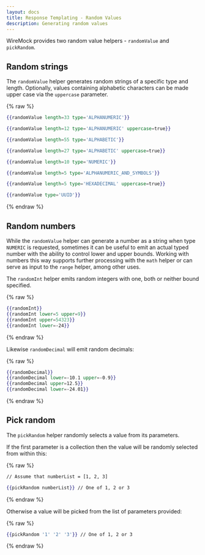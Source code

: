 ```yaml
---
layout: docs
title: Response Templating - Random Values
description: Generating random values
---
```


WireMock provides two random value helpers - `randomValue` and `pickRandom`.

## Random strings

The `randomValue` helper generates random strings of a specific type and length.
Optionally, values containing alphabetic characters can be made upper case via the `uppercase` parameter.

{% raw %}
```handlebars
{{randomValue length=33 type='ALPHANUMERIC'}}

{{randomValue length=12 type='ALPHANUMERIC' uppercase=true}}

{{randomValue length=55 type='ALPHABETIC'}}

{{randomValue length=27 type='ALPHABETIC' uppercase=true}}

{{randomValue length=10 type='NUMERIC'}}

{{randomValue length=5 type='ALPHANUMERIC_AND_SYMBOLS'}}

{{randomValue length=5 type='HEXADECIMAL' uppercase=true}}

{{randomValue type='UUID'}}
```
{% endraw %}


## Random numbers

While the `randomValue` helper can generate a number as a string when type `NUMERIC` is requested,
sometimes it can be useful to emit an actual typed number with the ability to control
lower and upper bounds. Working with numbers this way supports further processing
with the `math` helper or can serve as input to the `range` helper, among other uses.

The `randomInt` helper emits random integers with one, both or neither bound specified.

{% raw %}
```handlebars
{{randomInt}}
{{randomInt lower=5 upper=9}}
{{randomInt upper=54323}}
{{randomInt lower=-24}}
```
{% endraw %}

Likewise `randomDecimal` will emit random decimals:

{% raw %}
```handlebars
{{randomDecimal}}
{{randomDecimal lower=-10.1 upper=-0.9}}
{{randomDecimal upper=12.5}}
{{randomDecimal lower=-24.01}}
```
{% endraw %}



## Pick random

The `pickRandom` helper randomly selects a value from its parameters.

If the first parameter is a collection then the value will be randomly selected
from within this:

{% raw %}
```handlebars
// Assume that numberList = [1, 2, 3]

{{pickRandom numberList}} // One of 1, 2 or 3
```
{% endraw %}


Otherwise a value will be picked from the list of parameters provided:

{% raw %}
```handlebars
{{pickRandom '1' '2' '3'}} // One of 1, 2 or 3
```
{% endraw %}
